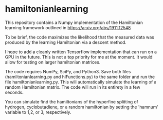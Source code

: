 # hamiltonianlearning

This repository contains a Numpy implementation of the Hamiltonian learning framework outlined in https://arxiv.org/abs/1911.12548

To be brief, the code maximizes the likelihood that the measured data was produced by the learning Hamiltonian via a descent method.

I hope to add a cleanly written Tensorflow implementation that can run on a GPU in the future. This is not a top priority for me at the moment. It would allow for testing on larger hamiltonian matrices.

The code requires NumPy, SciPy, and Python3. Save both files (hamiltonianlearning.py and hlFunctions.py) to the same folder and run the file hamiltonianlearning.py. This will automatically simulate the learning of a random Hamiltonian matrix. The code will run in its entirety in a few seconds. 

You can simulate find the hamiltonians of the hyperfine splitting of hydrogen, cyclobutadiene, or a random hamiltonian by setting the 'hamnum' variable to 1,2, or 3, respectively. 
